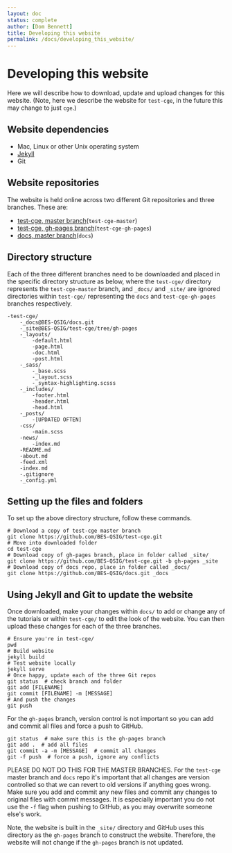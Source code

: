 ```yaml
---
layout: doc
status: complete
author: [Dom Bennett]
title: Developing this website
permalink: /docs/developing_this_website/
---
```


# Developing this website

Here we will describe how to download, update and upload changes for this
website. (Note, here we describe the website for `test-cge`, in the future this
may change to just `cge`.)

## Website dependencies

* Mac, Linux or other Unix operating system
* [Jekyll][jekyll]
* Git

## Website repositories

The website is held online across two different Git repositories and three
branches. These are:

* [test-cge, master branch][test-cge-master](`test-cge-master`)
* [test-cge, gh-pages branch][test-cge-gh-pages](`test-cge-gh-pages`)
* [docs, master branch][docs-master](`docs`)

## Directory structure

Each of the three different branches need to be downloaded and placed in the
specific directory structure as below, where the `test-cge/` directory
represents the `test-cge-master` branch, and `_docs/` and `_site/` are
ignored directories within `test-cge/` representing the `docs` and
`test-cge-gh-pages` branches respectively.

```
-test-cge/
    -_docs@BES-QSIG/docs.git
    -_site@BES-QSIG/test-cge/tree/gh-pages
    -_layouts/
        -default.html
        -page.html
        -doc.html
        -post.html
    -_sass/
        -_base.scss
        -_layout.scss
        -_syntax-highlighting.scsss
    -_includes/
        -footer.html
        -header.html
        -head.html
    -_posts/
        -[UPDATED OFTEN]
    -css/
        -main.scss
    -news/
        -index.md
    -README.md
    -about.md
    -feed.xml
    -index.md
    -.gitignore
    -_config.yml
```

## Setting up the files and folders

To set up the above directory structure, follow these commands.

```{bash}
# Download a copy of test-cge master branch
git clone https://github.com/BES-QSIG/test-cge.git
# Move into downloaded folder
cd test-cge
# Download copy of gh-pages branch, place in folder called _site/
git clone https://github.com/BES-QSIG/test-cge.git -b gh-pages _site
# Download copy of docs repo, place in folder called _docs/
git clone https://github.com/BES-QSIG/docs.git _docs
```

## Using Jekyll and Git to update the website

Once downloaded, make your changes within `docs/` to add or change any of the
tutorials or within `test-cge/` to edit the look of the website. You can then
upload these changes for each of the three branches.

```{bash}
# Ensure you're in test-cge/
pwd
# Build website
jekyll build
# Test website locally
jekyll serve
# Once happy, update each of the three Git repos
git status  # check branch and folder
git add [FILENAME]
git commit [FILENAME] -m [MESSAGE]
# And push the changes
git push
```

For the `gh-pages` branch, version control is not important so you can add and
commit all files and force a push to GitHub.

```{bash}
git status  # make sure this is the gh-pages branch
git add .  # add all files
git commit -a -m [MESSAGE]  # commit all changes
git -f push  # force a push, ignore any conflicts
```

PLEASE DO NOT DO THIS FOR THE MASTER BRANCHES. For the `test-cge` master branch
and `docs` repo it's important that all changes are version controlled so that
we can revert to old versions if anything goes wrong. Make sure you add and
commit any new files and commit any changes to original files with commit
messages. It is especially important you do not use the `-f` flag when pushing
to GitHub, as you may overwrite someone else's work.

Note, the website is built in the `_site/` directory and GitHub uses this
directory as the `gh-pages` branch to construct the website. Therefore, the
website will not change if the `gh-pages` branch is not updated.

<!-- References -->
[jekyll]: http://jekyllrb.com/
[test-cge-master]: https://github.com/BES-QSIG/test-cge
[test-cge-gh-pages]: https://github.com/BES-QSIG/test-cge/tree/gh-pages
[docs-master]: https://github.com/BES-QSIG/docs
